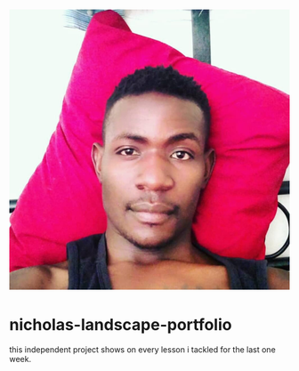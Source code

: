 # ![Portfolio](images/nick.jpeg)
# nicholas-landscape-portfolio
this independent project shows on every lesson i tackled for the last one week.

